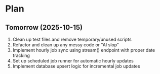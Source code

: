 # Plan

## Tomorrow (2025-10-15)

1. Clean up test files and remove temporary/unused scripts
2. Refactor and clean up any messy code or "AI slop"
3. Implement hourly job sync using stream() endpoint with proper date tracking
4. Set up scheduled job runner for automatic hourly updates
5. Implement database upsert logic for incremental job updates

